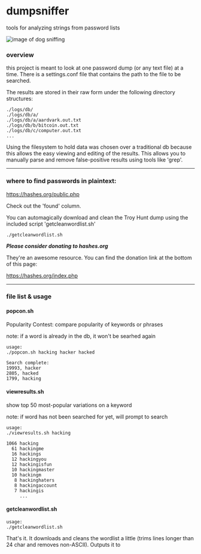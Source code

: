 # dumpsniffer
tools for analyzing strings from password lists



![image of dog sniffing](https://i.imgur.com/4TubOtW.png?1)



### overview

this project is meant to look at one password dump (or any text file) at a time. There is a settings.conf file that contains the path to the file to be searched.


The results are stored in their raw form under the following directory structures:
```
./logs/db/
./logs/db/a/
./logs/db/a/aardvark.out.txt
./logs/db/b/bitcoin.out.txt
./logs/db/c/computer.out.txt
...

```

Using the filesystem to hold data was chosen over a traditional db because this allows the easy viewing and editing of the results. This allows you to manually parse and remove false-positive results using tools like 'grep'.

---

### where to find passwords in plaintext:

https://hashes.org/public.php

Check out the 'found' column.

You can automagically download and clean the Troy Hunt dump using the included script 'getcleanwordlist.sh'

```
./getcleanwordlist.sh
```

***Please consider donating to hashes.org***

They're an awesome resource.  You can find the donation link at the bottom of this page:

https://hashes.org/index.php

---

### file list & usage




#### popcon.sh

Popularity Contest: compare popularity of keywords or phrases

note: if a word is already in the db, it won't be searhed again

```
usage:
./popcon.sh hacking hacker hacked

Search complete:
19993, hacker
2805, hacked
1799, hacking

```


#### viewresults.sh

show top 50 most-popular variations on a keyword

note: if word has not been searched for yet, will prompt to search

```
usage:
./viewresults.sh hacking

1066 hacking
  61 hackingme
  16 hackings
  12 hackingyou
  12 hackingisfun
  10 hackingmaster
  10 hackingm
   8 hackinghaters
   8 hackingaccount
   7 hackingis
     ...

```


#### getcleanwordlist.sh

```
usage:
./getcleanwordlist.sh
```

That's it. It downloads and cleans the wordlist a little (trims lines longer than 24 char and removes non-ASCII). Outputs it to 
